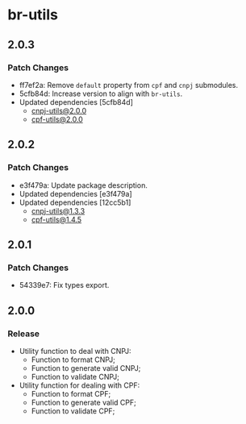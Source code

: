 # br-utils

## 2.0.3

### Patch Changes

- ff7ef2a: Remove `default` property from `cpf` and `cnpj` submodules.
- 5cfb84d: Increase version to align with `br-utils`.
- Updated dependencies [5cfb84d]
  - cnpj-utils@2.0.0
  - cpf-utils@2.0.0

## 2.0.2

### Patch Changes

- e3f479a: Update package description.
- Updated dependencies [e3f479a]
- Updated dependencies [12cc5b1]
  - cnpj-utils@1.3.3
  - cpf-utils@1.4.5

## 2.0.1

### Patch Changes

- 54339e7: Fix types export.

## 2.0.0

### Release

- Utility function to deal with CNPJ:
  - Function to format CNPJ;
  - Function to generate valid CNPJ;
  - Function to validate CNPJ;
- Utility function for dealing with CPF:
  - Function to format CPF;
  - Function to generate valid CPF;
  - Function to validate CPF;
